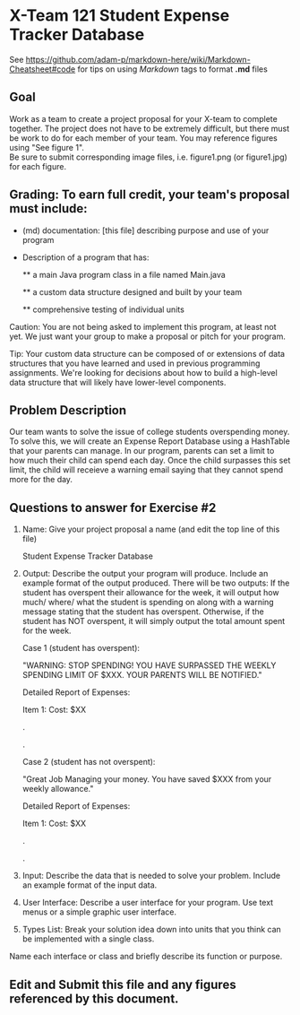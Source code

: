 # X-Team 121 Student Expense Tracker Database


See https://github.com/adam-p/markdown-here/wiki/Markdown-Cheatsheet#code for tips on using *Markdown* tags to format __.md__ files

## Goal

Work as a team to create a project proposal for your X-team to complete together.
The project does not have to be extremely difficult,
but there must be work to do for each member of your team.
You may reference figures using "See figure 1".  
Be sure to submit corresponding image files, i.e. figure1.png (or figure1.jpg) for each figure.

## Grading: To earn full credit, your team's proposal must include:

* (md) documentation: [this file] describing purpose and use of your program

* Description of a program that has:

  ** a main Java program class in a file named Main.java
  
  ** a custom data structure designed and built by your team
  
  ** comprehensive testing of individual units
  
 Caution: You are not being asked to implement this program, at least not yet. 
 We just want your group to make a proposal or pitch for your program.
 
 Tip: Your custom data structure can be composed of or extensions of data structures that you have learned and used in previous programming assignments.  We're looking for decisions about how to build a high-level data structure that will likely have lower-level components.

## Problem Description

Our team wants to solve the issue of college students overspending money. To solve this, we will create an Expense Report Database using a HashTable that your parents can manage. In our program, parents can set a limit to how much their child can spend each day. Once the child surpasses this set limit, the child will receieve a warning email saying that they cannot spend more for the day. 

## Questions to answer for Exercise #2

1. Name: Give your project proposal a name (and edit the top line of this file)

   Student Expense Tracker Database


2. Output: Describe the output your program will produce.  Include an example format of the output produced.
   There will be two outputs: If the student has overspent their allowance for the week, it will output how much/ where/ what the student is spending on along with a warning message stating that the student has overspent. Otherwise, if the student has NOT overspent, it will simply output the total amount spent for the week.
   
   Case 1 (student has overspent):
   
    "WARNING: STOP SPENDING! YOU HAVE SURPASSED THE WEEKLY SPENDING LIMIT OF $XXX. YOUR PARENTS WILL BE NOTIFIED."
    
    Detailed Report of Expenses:
    
    Item 1:<Name> Cost: $XX
 
    .
    
    . 
    
   Case 2 (student has not overspent):
   
   "Great Job Managing your money. You have saved $XXX from your weekly allowance."
   
   Detailed Report of Expenses:
   
    Item 1:<Name> Cost: $XX
 
    .
    
    .
    

3. Input: Describe the data that is needed to solve your problem. Include an example format of the input data.



4. User Interface: Describe a user interface for your program.  Use text menus or a simple graphic user interface.



5. Types List: Break your solution idea down into units that you think can be implemented with a single class.



Name each interface or class and briefly describe its function or purpose.


## Edit and Submit this file and any figures referenced by this document.

